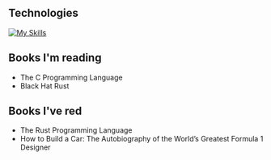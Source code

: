 ## Technologies
[![My Skills](https://skillicons.dev/icons?i=ts,html,css,tailwindcss,react,rust,arch,neovim)](https://skillicons.dev)

## Books I'm reading
- The C Programming Language
- Black Hat Rust

## Books I've red
- The Rust Programming Language
- How to Build a Car: The Autobiography of the World’s Greatest Formula 1 Designer
